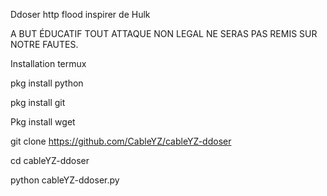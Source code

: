 Ddoser http flood inspirer de Hulk

A BUT ÉDUCATIF TOUT ATTAQUE NON LEGAL NE SERAS PAS REMIS SUR NOTRE FAUTES.


Installation termux 

pkg install python 

pkg install git 

Pkg install wget 

git clone https://github.com/CableYZ/cableYZ-ddoser

cd cableYZ-ddoser

python cableYZ-ddoser.py
